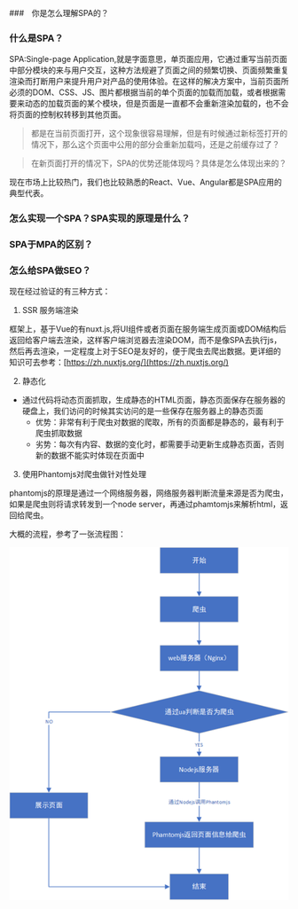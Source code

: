 ###　你是怎么理解SPA的？

### 什么是SPA？

SPA:Single-page Application,就是字面意思，单页面应用，它通过重写当前页面中部分模块的来与用户交互，这种方法规避了页面之间的频繁切换、页面频繁重复渲染而打断用户来提升用户对产品的使用体验。在这样的解决方案中，当前页面所必须的DOM、CSS、JS、图片都根据当前的单个页面的加载而加载，或者根据需要来动态的加载页面的某个模块，但是页面是一直都不会重新渲染加载的，也不会将页面的控制权转移到其他页面。

> 都是在当前页面打开，这个现象很容易理解，但是有时候通过新标签打开的情况下，那么这个页面中公用的部分会重新加载吗，还是之前缓存过了？

> 在新页面打开的情况下，SPA的优势还能体现吗？具体是怎么体现出来的？

现在市场上比较热门，我们也比较熟悉的React、Vue、Angular都是SPA应用的典型代表。

### 怎么实现一个SPA？SPA实现的原理是什么？


### SPA于MPA的区别？


### 怎么给SPA做SEO？

现在经过验证的有三种方式：

1. SSR 服务端渲染

框架上，基于Vue的有nuxt.js,将UI组件或者页面在服务端生成页面或DOM结构后返回给客户端去渲染，这样客户端浏览器去渲染DOM，而不是像SPA去执行js，然后再去渲染，一定程度上对于SEO是友好的，便于爬虫去爬出数据。更详细的知识可去参考：[https://zh.nuxtjs.org/](https://zh.nuxtjs.org/)

2. 静态化

* 通过代码将动态页面抓取，生成静态的HTML页面，静态页面保存在服务器的硬盘上，我们访问的时候其实访问的是一些保存在服务器上的静态页面
  * 优势：非常有利于爬虫对数据的爬取，所有的页面都是静态的，最有利于爬虫抓取数据
  * 劣势：每次有内容、数据的变化时，都需要手动更新生成静态页面，否则新的数据不能实时体现在页面中

3. 使用Phantomjs对爬虫做针对性处理

phantomjs的原理是通过一个网络服务器，网络服务器判断流量来源是否为爬虫，如果是爬虫则将请求转发到一个node server，再通过phamtomjs来解析html，返回给爬虫。

大概的流程，参考了一张流程图：

![使用Phantomjs对爬虫做针对性处理](../../../public/images/i19.png)